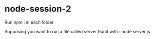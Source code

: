# node-session-2

Run npm i in each folder

Supposing you want to run a file called server
Runit with :  node server.js  
